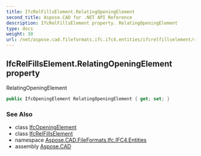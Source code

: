 ```yaml
---
title: IfcRelFillsElement.RelatingOpeningElement
second_title: Aspose.CAD for .NET API Reference
description: IfcRelFillsElement property. RelatingOpeningElement
type: docs
weight: 30
url: /net/aspose.cad.fileformats.ifc.ifc4.entities/ifcrelfillselement/relatingopeningelement/
---
```

## IfcRelFillsElement.RelatingOpeningElement property

RelatingOpeningElement

```csharp
public IfcOpeningElement RelatingOpeningElement { get; set; }
```

### See Also

* class [IfcOpeningElement](../../ifcopeningelement/)
* class [IfcRelFillsElement](../)
* namespace [Aspose.CAD.FileFormats.Ifc.IFC4.Entities](../../ifcrelfillselement/)
* assembly [Aspose.CAD](../../../)


